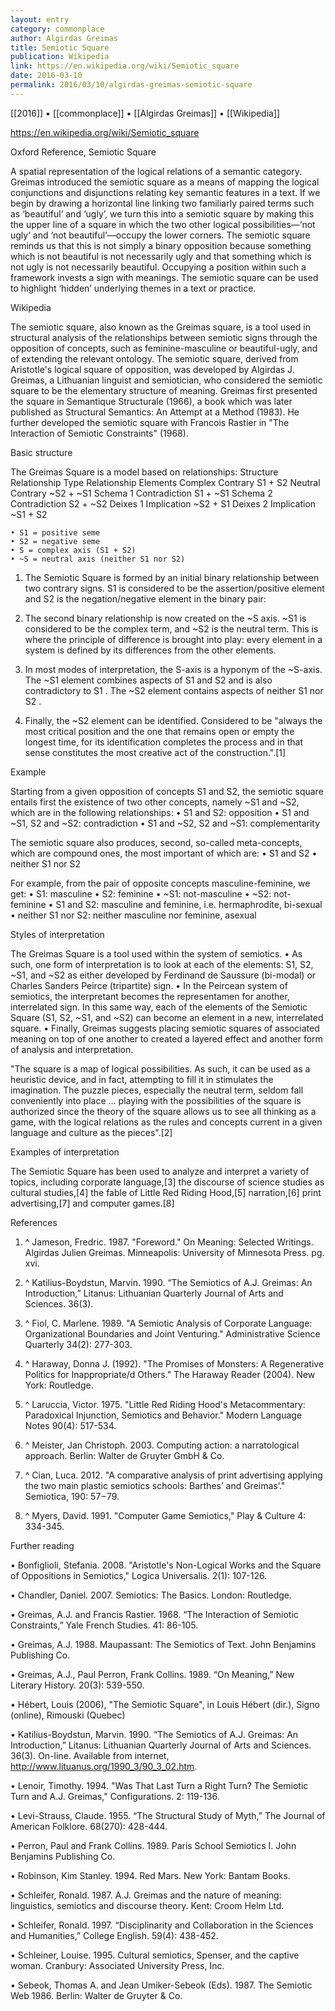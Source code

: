 ```yaml
---
layout: entry
category: commonplace
author: Algirdas Greimas
title: Semiotic Square
publication: Wikipedia
link: https://en.wikipedia.org/wiki/Semiotic_square
date: 2016-03-10
permalink: 2016/03/10/algirdas-greimas-semiotic-square
---
```


[[2016]] • [[commonplace]] • [[Algirdas Greimas]] • [[Wikipedia]]

https://en.wikipedia.org/wiki/Semiotic_square

Oxford Reference, Semiotic Square

A spatial representation of the logical relations of a semantic category. Greimas introduced the semiotic square as a means of mapping the logical conjunctions and disjunctions relating key semantic features in a text. If we begin by drawing a horizontal line linking two familiarly paired terms such as ‘beautiful’ and ‘ugly’, we turn this into a semiotic square by making this the upper line of a square in which the two other logical possibilities—‘not ugly‘ and ‘not beautiful’—occupy the lower corners. The semiotic square reminds us that this is not simply a binary opposition because something which is not beautiful is not necessarily ugly and that something which is not ugly is not necessarily beautiful. Occupying a position within such a framework invests a sign with meanings. The semiotic square can be used to highlight ‘hidden’ underlying themes in a text or practice.


Wikipedia

The semiotic square, also known as the Greimas square, is a tool used in structural analysis of the relationships between semiotic signs through the opposition of concepts, such as feminine-masculine or beautiful-ugly, and of extending the relevant ontology.
The semiotic square, derived from Aristotle's logical square of opposition, was developed by Algirdas J. Greimas, a Lithuanian linguist and semiotician, who considered the semiotic square to be the elementary structure of meaning.
Greimas first presented the square in Semantique Structurale (1966), a book which was later published as Structural Semantics: An Attempt at a Method (1983). He further developed the semiotic square with Francois Rastier in "The Interaction of Semiotic Constraints" (1968).


Basic structure

The Greimas Square is a model based on relationships:
Structure	Relationship Type	Relationship Elements
Complex		Contrary		S1 + S2
Neutral		Contrary		~S2 + ~S1
Schema 1	Contradiction		S1 + ~S1
Schema 2	Contradiction		S2 + ~S2
Deixes 1	Implication		~S2 + S1
Deixes 2	Implication		~S1 + S2

	• S1 = positive seme
	• S2 = negative seme
	• S = complex axis (S1 + S2)
	• ~S = neutral axis (neither S1 nor S2)

1. The Semiotic Square is formed by an initial binary relationship between two contrary signs. S1 is considered to be the assertion/positive element and S2 is the negation/negative element in the binary pair:

2. The second binary relationship is now created on the ~S axis. ~S1 is considered to be the complex term, and ~S2 is the neutral term. This is where the principle of difference is brought into play: every element in a system is defined by its differences from the other elements.

3. In most modes of interpretation, the S-axis is a hyponym of the ~S-axis. The ~S1 element combines aspects of S1 and S2 and is also contradictory to S1 . The ~S2 element contains aspects of neither S1 nor S2 .

4. Finally, the ~S2 element can be identified. Considered to be "always the most critical position and the one that remains open or empty the longest time, for its identification completes the process and in that sense constitutes the most creative act of the construction.".[1]


Example

Starting from a given opposition of concepts S1 and S2, the semiotic square entails first the existence of two other concepts, namely ~S1 and ~S2, which are in the following relationships:
	• S1 and S2: opposition
	• S1 and ~S1, S2 and ~S2: contradiction
	• S1 and ~S2, S2 and ~S1: complementarity

The semiotic square also produces, second, so-called meta-concepts, which are compound ones, the most important of which are:
	• S1 and S2
	• neither S1 nor S2

For example, from the pair of opposite concepts masculine-feminine, we get:
	• S1: masculine
	• S2: feminine
	• ~S1: not-masculine
	• ~S2: not-feminine
	• S1 and S2: masculine and feminine, i.e. hermaphrodite, bi-sexual
	• neither S1 nor S2: neither masculine nor feminine, asexual


Styles of interpretation

The Greimas Square is a tool used within the system of semiotics.
	• As such, one form of interpretation is to look at each of the elements: S1, S2, ~S1, and ~S2 as either developed by Ferdinand de Saussure (bi-modal) or Charles Sanders Peirce (tripartite) sign.
	• In the Peircean system of semiotics, the interpretant becomes the representamen for another, interrelated sign. In this same way, each of the elements of the Semiotic Square (S1, S2, ~S1, and ~S2) can become an element in a new, interrelated square.
	• Finally, Greimas suggests placing semiotic squares of associated meaning on top of one another to created a layered effect and another form of analysis and interpretation.

"The square is a map of logical possibilities. As such, it can be used as a heuristic device, and in fact, attempting to fill it in stimulates the imagination. The puzzle pieces, especially the neutral term, seldom fall conveniently into place … playing with the possibilities of the square is authorized since the theory of the square allows us to see all thinking as a game, with the logical relations as the rules and concepts current in a given language and culture as the pieces".[2]


Examples of interpretation

The Semiotic Square has been used to analyze and interpret a variety of topics, including corporate language,[3] the discourse of science studies as cultural studies,[4] the fable of Little Red Riding Hood,[5] narration,[6] print advertising,[7] and computer games.[8]


References
1. ^ Jameson, Fredric. 1987. "Foreword." On Meaning: Selected Writings. Algirdas Julien Greimas. Minneapolis: University of Minnesota Press. pg. xvi.

2. ^ Katilius-Boydstun, Marvin. 1990. “The Semiotics of A.J. Greimas: An Introduction,” Litanus: Lithuanian Quarterly Journal of Arts and Sciences. 36(3).

3. ^ Fiol, C. Marlene. 1989. "A Semiotic Analysis of Corporate Language: Organizational Boundaries and Joint Venturing." Administrative Science Quarterly 34(2): 277-303.

4. ^ Haraway, Donna J. (1992). "The Promises of Monsters: A Regenerative Politics for Inappropriate/d Others." The Haraway Reader (2004). New York: Routledge.

5. ^ Laruccia, Victor. 1975. "Little Red Riding Hood's Metacommentary: Paradoxical Injunction, Semiotics and Behavior." Modern Language Notes 90(4): 517-534.

6. ^ Meister, Jan Christoph. 2003. Computing action: a narratological approach. Berlin: Walter de Gruyter GmbH & Co.

7. ^ Cian, Luca. 2012. "A comparative analysis of print advertising applying the two main plastic semiotics schools: Barthes’ and Greimas’." Semiotica, 190: 57 – 79.

8. ^ Myers, David. 1991. "Computer Game Semiotics," Play & Culture 4: 334-345.


Further reading

• Bonfiglioli, Stefania. 2008. "Aristotle's Non-Logical Works and the Square of Oppositions in Semiotics," Logica Universalis. 2(1): 107-126.

• Chandler, Daniel. 2007. Semiotics: The Basics. London: Routledge.

• Greimas, A.J. and Francis Rastier. 1968. “The Interaction of Semiotic Constraints,” Yale French Studies. 41: 86-105.

• Greimas, A.J. 1988. Maupassant: The Semiotics of Text. John Benjamins Publishing Co.

• Greimas, A.J., Paul Perron, Frank Collins. 1989. “On Meaning,” New Literary History. 20(3): 539-550.

• Hébert, Louis (2006), "The Semiotic Square", in Louis Hébert (dir.), Signo (online), Rimouski (Quebec)

• Katilius-Boydstun, Marvin. 1990. “The Semiotics of A.J. Greimas: An Introduction,” Litanus: Lithuanian Quarterly Journal of Arts and Sciences. 36(3). On-line. Available from internet, http://www.lituanus.org/1990_3/90_3_02.htm.

• Lenoir, Timothy. 1994. "Was That Last Turn a Right Turn? The Semiotic Turn and A.J. Greimas," Configurations. 2: 119-136.

• Levi-Strauss, Claude. 1955. “The Structural Study of Myth,” The Journal of American Folklore. 68(270): 428-444.

• Perron, Paul and Frank Collins. 1989. Paris School Semiotics I. John Benjamins Publishing Co.

• Robinson, Kim Stanley. 1994. Red Mars. New York: Bantam Books.

• Schleifer, Ronald. 1987. A.J. Greimas and the nature of meaning: linguistics, semiotics and discourse theory. Kent: Croom Helm Ltd.

• Schleifer, Ronald. 1997. “Disciplinarity and Collaboration in the Sciences and Humanities,” College English. 59(4): 438-452.

• Schleiner, Louise. 1995. Cultural semiotics, Spenser, and the captive woman. Cranbury: Associated University Press, Inc.

• Sebeok, Thomas A. and Jean Umiker-Sebeok (Eds). 1987. The Semiotic Web 1986. Berlin: Walter de Gruyter & Co.
